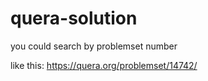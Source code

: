 ﻿# quera-solution

you could search by problemset number

like this:
https://quera.org/problemset/14742/
